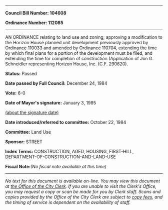 

********

**Council Bill Number: 104608**
   
**Ordinance Number: 112085**
********

 AN ORDINANCE relating to land use and zoning; approving a modification to the Horizon House planned unit development previously approved by Ordinance 110033 and amended by Ordinance 110704, extending the time by which final plans for a portion of the development must be filed, and extending the time for completion of construction (Application of Jon G. Schneidler representing Horizon House, Inc. (C.F. 290620).

**Status:** Passed
   
**Date passed by Full Council:** December 24, 1984
   
**Vote:** 6-0
   
**Date of Mayor's signature:** January 3, 1985
   
[(about the signature date)](/~public/approvaldate.htm)
   
   
   
**Date introduced/referred to committee:** October 22, 1984
   
**Committee:** Land Use
   
**Sponsor:** STREET
   
   
**Index Terms:** CONSTRUCTION, AGED, HOUSING, FIRST-HILL, DEPARTMENT-OF-CONSTRUCTION-AND-LAND-USE

**Fiscal Note:**_(No fiscal note available at this time)_
********

_No text for this document is available on-line. You may view this document at [the Office of the City Clerk](http://www.seattle.gov/leg/clerk/contactUs.htm). If you are unable to visit the Clerk's Office, you may request a copy or scan be made for you by Clerk staff. Scans and copies provided by the Office of the City Clerk are subject to [copy fees](http://clerk.seattle.gov/~public/clerkfees.htm), and the timing of service is dependent on the availability of staff._


